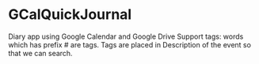 # GCalQuickJournal
Diary app using Google Calendar and Google Drive
Support tags: words which has prefix # are tags. Tags are placed in Description of the event so that we can search.
